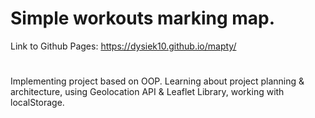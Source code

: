 # Simple workouts marking map.
Link to Github Pages: https://dysiek10.github.io/mapty/
#
Implementing project based on OOP. Learning about project planning & architecture, using Geolocation API & Leaflet Library, working with localStorage.
